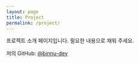```yaml
---
layout: page
title: Project
permalink: /project/
---
```


프로젝트 소개 페이지입니다. 필요한 내용으로 채워 주세요.

저의 GitHub: [@binnu-dev](https://github.com/binnu-dev)


